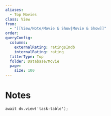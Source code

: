```yaml
---
aliases:
  - Top Movies
class: View
from:
  - "[[View/Note/Movie & Show|Movie & Show]]"
order: 
queryConfig:
  columns:
    externalRating: ratingsImdb
    internalRating: rating
  filterType: Top
  folder: Database/Movie
  page:
    size: 100
---
```

# Notes

```dataviewjs
await dv.view('task-table');
```
